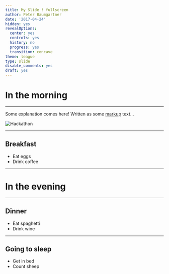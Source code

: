 ```yaml
---
title: My Slide ! fullscreen
author: Peter Baumgartner
date: '2017-04-24'
hidden: yes
revealOptions:
  center: yes
  controls: yes
  history: no
  progress: yes
  transition: concave
theme: league
type: slide
disable_comments: yes
draft: yes
---
```


# In the morning

___

Some explanation comes here! Written as some [markup](http://peter.baumgartner.name/) text...


![Hackathon](https://github.com/vjeantet/vjeantet.fr/raw/master/static/images/sgthon/C.jpg) <!-- .element height="50%" width="50%" -->




___

## Breakfast

- Eat eggs
- Drink coffee

---

# In the evening

___

## Dinner

- Eat spaghetti
- Drink wine

___

## Going to sleep

- Get in bed
- Count sheep
